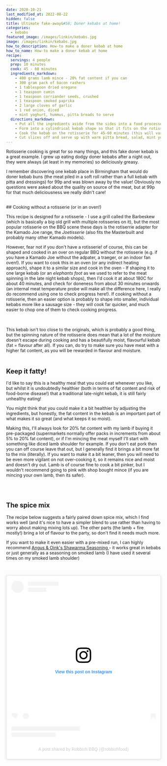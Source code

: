 ```yaml
---
date: 2020-10-21
last_modified_at: 2022-08-22
hidden: false
title: Ultimate fake-away&#58; Doner kebabs at home!
categories:
  - kebabs
featured_image: /images/linkin/kebabs.jpg
image: /images/linkin/kebabs.jpg
how_to_description: How-to make a doner kebab at home
how_to_name: How-to make a doner kebab at home
recipe:
  servings: 4 people
  prep: 10 minutes
  cook: 45 - 60 minutes
  ingredients_markdown:
    - 400 grams lamb mince - 20% fat content if you can
    - 300 gram pack of bacon rashers
    - 1 tablespoon dried oregano
    - 1 teaspoon cumin
    - 1 teaspoon corriander seeds, crushed
    - 1 teaspoon smoked paprika
    - 2 large cloves of garlic
    - 1 red onion, diced
    - mint yoghurt, hummus, pitta breads to serve
  directions_markdown:
    - Put all the ingredients aside from the sides into a food processor and blitz together until combined, probably about 30 seconds
    - Form into a cylindrical kebab shape so that it fits on the rotisserie - if you don't have a rotisserie you can shape these in to several smaller sausage shapes and cook in the oven instead
    - Cook the kebab on the rotisserie for 45-60 minutes (this will vary as usual, depending on grill heat and kebab thickness, just keep an eye on the temperature - you are aiming for an internal temp of 60 - 65 degrees centigrade)
    - Cut slices off and serve up with warm pitta bread, salad, mint yoghurt and sides.
---
```



Rotisserie cooking is great for so many things, and this fake doner kebab is a great example. I grew up eating dodgy doner kebabs after a night out, they were always (at least in my memories) so deliciously greasy.

I remember discovering one kebab place in Birmingham that would do doner kebab buns (the meat piled in a soft roll rather than a full kebab with pitta and dressings) for 99p and was blown away by the value! Obviously no questions were asked about the quality on source of the meat, but at 99p for that much deliciousness we really didn't care!

<br>
## Cooking without a rotisserie (or in an oven!)

This recipe is designed for a rotisserie - I use a grill called the Barbeskew (which is basically a big old grill with multiple rotisseries on it), but the most popular rotisserie on the BBQ scene these days is the rotiserrie adapter for the Kamado Joe range, the _Joetisserie_ (also fits the Masterbuilt and probably many other Kamado models).

However, fear not if you don't have a rotisserie! of course, this can be shaped and cooked in an over on regular BBQ without the rotisserie (e.g. if you have a Kamado Joe without the adpater, a traeger, or an indoor fan oven!). If you want to cook this in an oven (or any indirect heating approach), shape it to a similar size and cook in the oven - If shaping it to one large kebab (or an _elephants foot_ as we used to refer to the meat spinning in the late night kebab shops), then I'd cook it at about 180C for about 40 minutes, and check for doneness from about 30 minutes onwards (an internal meat temperature probe will make all the difference here, I really do recommend using one to check progress here!). If cooking without a rotisserie, then an easier option is probably to shape into smaller, individual kebabs more like a sausage size - they will cook far quicker, and much easier to chop one of them to check cooking progress.

<br>
<br>
This kebab isn't too close to the originals, which is probably a good thing, but the spinning nature of the rotisserie does mean that a lot of the moisture doesn't escape during cooking and has a beautifully moist, flavourful kebab (fat = flavour after all). If you can, do try to make sure you have meat with a higher fat content, as you will be rewarded in flavour and moisture.
<br>
<br>

## Keep it fatty!
I'd like to say this is a healthy meal that you could eat whenever you like, but whilst it is undoubtedly healthier (both in terms of fat content and risk of food-borne disease!) that a traditional late-night kebab, it is still fairly unhealthy eating!

You might think that you could make it a bit healthier by adjusting the ingredients, but honestly, the fat content in the kebab is an important part of what makes it so great (and what keeps it so moist).

Making this, I'll always look for 20% fat content with my lamb if buying it pre-packaged (supermarkets normally offer packs in increments from about 5% to 20% fat content), or if I'm mincing the meat myself I'll start with something like diced lamb shoulder for example. If you don't eat pork then you can off course leave that out, but I generally find it brings a bit more fat to the mix (literally). If you want to make it a bit leaner, then you will need to be even more vigilant on not over-cooking it, so it remains nice and moist and doesn't dry out. Lamb is of course fine to cook a bit pinker, but I wouldn't recommend going to pink with shop bought mince (if you are mincing your own lamb, then its safer).

<br>
<br>

## The spice mix
The recipe below suggests a fairly paired down spice mix, which I find works well (and it's nice to have a simpler blend to use rather than having to worry about making mixing lots up). The other parts (the lamb + fire mostly!) bring a lot of flavour to the party, so don't find it needs much more.

If you want to make it even easier with a pre-mixed run, I can highly recommend <a href="https://angusandoink.com/products/shawarma-seasoning?utm_source=robbishfood" target="_blank">Angus & Oink's Shawarma Seasoning </a> - it works great in kebabs or just generally as a seasoning on smoked lamb (I have used it several times on my smoked lamb shoulder)

<br>
<br>

<blockquote class="instagram-media" data-instgrm-permalink="https://www.instagram.com/p/CGedAGlBrBk/?utm_source=ig_embed&amp;utm_campaign=loading" data-instgrm-version="13" style=" background:#FFF; border:0; border-radius:3px; box-shadow:0 0 1px 0 rgba(0,0,0,0.5),0 1px 10px 0 rgba(0,0,0,0.15); margin: 1px; max-width:540px; min-width:326px; padding:0; width:99.375%; width:-webkit-calc(100% - 2px); width:calc(100% - 2px);"><div style="padding:16px;"> <a href="https://www.instagram.com/p/CGedAGlBrBk/?utm_source=ig_embed&amp;utm_campaign=loading" style=" background:#FFFFFF; line-height:0; padding:0 0; text-align:center; text-decoration:none; width:100%;" target="_blank"> <div style=" display: flex; flex-direction: row; align-items: center;"> <div style="background-color: #F4F4F4; border-radius: 50%; flex-grow: 0; height: 40px; margin-right: 14px; width: 40px;"></div> <div style="display: flex; flex-direction: column; flex-grow: 1; justify-content: center;"> <div style=" background-color: #F4F4F4; border-radius: 4px; flex-grow: 0; height: 14px; margin-bottom: 6px; width: 100px;"></div> <div style=" background-color: #F4F4F4; border-radius: 4px; flex-grow: 0; height: 14px; width: 60px;"></div></div></div><div style="padding: 19% 0;"></div> <div style="display:block; height:50px; margin:0 auto 12px; width:50px;"><svg width="50px" height="50px" viewBox="0 0 60 60" version="1.1" xmlns="https://www.w3.org/2000/svg" xmlns:xlink="https://www.w3.org/1999/xlink"><g stroke="none" stroke-width="1" fill="none" fill-rule="evenodd"><g transform="translate(-511.000000, -20.000000)" fill="#000000"><g><path d="M556.869,30.41 C554.814,30.41 553.148,32.076 553.148,34.131 C553.148,36.186 554.814,37.852 556.869,37.852 C558.924,37.852 560.59,36.186 560.59,34.131 C560.59,32.076 558.924,30.41 556.869,30.41 M541,60.657 C535.114,60.657 530.342,55.887 530.342,50 C530.342,44.114 535.114,39.342 541,39.342 C546.887,39.342 551.658,44.114 551.658,50 C551.658,55.887 546.887,60.657 541,60.657 M541,33.886 C532.1,33.886 524.886,41.1 524.886,50 C524.886,58.899 532.1,66.113 541,66.113 C549.9,66.113 557.115,58.899 557.115,50 C557.115,41.1 549.9,33.886 541,33.886 M565.378,62.101 C565.244,65.022 564.756,66.606 564.346,67.663 C563.803,69.06 563.154,70.057 562.106,71.106 C561.058,72.155 560.06,72.803 558.662,73.347 C557.607,73.757 556.021,74.244 553.102,74.378 C549.944,74.521 548.997,74.552 541,74.552 C533.003,74.552 532.056,74.521 528.898,74.378 C525.979,74.244 524.393,73.757 523.338,73.347 C521.94,72.803 520.942,72.155 519.894,71.106 C518.846,70.057 518.197,69.06 517.654,67.663 C517.244,66.606 516.755,65.022 516.623,62.101 C516.479,58.943 516.448,57.996 516.448,50 C516.448,42.003 516.479,41.056 516.623,37.899 C516.755,34.978 517.244,33.391 517.654,32.338 C518.197,30.938 518.846,29.942 519.894,28.894 C520.942,27.846 521.94,27.196 523.338,26.654 C524.393,26.244 525.979,25.756 528.898,25.623 C532.057,25.479 533.004,25.448 541,25.448 C548.997,25.448 549.943,25.479 553.102,25.623 C556.021,25.756 557.607,26.244 558.662,26.654 C560.06,27.196 561.058,27.846 562.106,28.894 C563.154,29.942 563.803,30.938 564.346,32.338 C564.756,33.391 565.244,34.978 565.378,37.899 C565.522,41.056 565.552,42.003 565.552,50 C565.552,57.996 565.522,58.943 565.378,62.101 M570.82,37.631 C570.674,34.438 570.167,32.258 569.425,30.349 C568.659,28.377 567.633,26.702 565.965,25.035 C564.297,23.368 562.623,22.342 560.652,21.575 C558.743,20.834 556.562,20.326 553.369,20.18 C550.169,20.033 549.148,20 541,20 C532.853,20 531.831,20.033 528.631,20.18 C525.438,20.326 523.257,20.834 521.349,21.575 C519.376,22.342 517.703,23.368 516.035,25.035 C514.368,26.702 513.342,28.377 512.574,30.349 C511.834,32.258 511.326,34.438 511.181,37.631 C511.035,40.831 511,41.851 511,50 C511,58.147 511.035,59.17 511.181,62.369 C511.326,65.562 511.834,67.743 512.574,69.651 C513.342,71.625 514.368,73.296 516.035,74.965 C517.703,76.634 519.376,77.658 521.349,78.425 C523.257,79.167 525.438,79.673 528.631,79.82 C531.831,79.965 532.853,80.001 541,80.001 C549.148,80.001 550.169,79.965 553.369,79.82 C556.562,79.673 558.743,79.167 560.652,78.425 C562.623,77.658 564.297,76.634 565.965,74.965 C567.633,73.296 568.659,71.625 569.425,69.651 C570.167,67.743 570.674,65.562 570.82,62.369 C570.966,59.17 571,58.147 571,50 C571,41.851 570.966,40.831 570.82,37.631"></path></g></g></g></svg></div><div style="padding-top: 8px;"> <div style=" color:#3897f0; font-family:Arial,sans-serif; font-size:14px; font-style:normal; font-weight:550; line-height:18px;"> View this post on Instagram</div></div><div style="padding: 12.5% 0;"></div> <div style="display: flex; flex-direction: row; margin-bottom: 14px; align-items: center;"><div> <div style="background-color: #F4F4F4; border-radius: 50%; height: 12.5px; width: 12.5px; transform: translateX(0px) translateY(7px);"></div> <div style="background-color: #F4F4F4; height: 12.5px; transform: rotate(-45deg) translateX(3px) translateY(1px); width: 12.5px; flex-grow: 0; margin-right: 14px; margin-left: 2px;"></div> <div style="background-color: #F4F4F4; border-radius: 50%; height: 12.5px; width: 12.5px; transform: translateX(9px) translateY(-18px);"></div></div><div style="margin-left: 8px;"> <div style=" background-color: #F4F4F4; border-radius: 50%; flex-grow: 0; height: 20px; width: 20px;"></div> <div style=" width: 0; height: 0; border-top: 2px solid transparent; border-left: 6px solid #f4f4f4; border-bottom: 2px solid transparent; transform: translateX(16px) translateY(-4px) rotate(30deg)"></div></div><div style="margin-left: auto;"> <div style=" width: 0px; border-top: 8px solid #F4F4F4; border-right: 8px solid transparent; transform: translateY(16px);"></div> <div style=" background-color: #F4F4F4; flex-grow: 0; height: 12px; width: 16px; transform: translateY(-4px);"></div> <div style=" width: 0; height: 0; border-top: 8px solid #F4F4F4; border-left: 8px solid transparent; transform: translateY(-4px) translateX(8px);"></div></div></div> <div style="display: flex; flex-direction: column; flex-grow: 1; justify-content: center; margin-bottom: 24px;"> <div style=" background-color: #F4F4F4; border-radius: 4px; flex-grow: 0; height: 14px; margin-bottom: 6px; width: 224px;"></div> <div style=" background-color: #F4F4F4; border-radius: 4px; flex-grow: 0; height: 14px; width: 144px;"></div></div></a><p style=" color:#c9c8cd; font-family:Arial,sans-serif; font-size:14px; line-height:17px; margin-bottom:0; margin-top:8px; overflow:hidden; padding:8px 0 7px; text-align:center; text-overflow:ellipsis; white-space:nowrap;"><a href="https://www.instagram.com/p/CGedAGlBrBk/?utm_source=ig_embed&amp;utm_campaign=loading" style=" color:#c9c8cd; font-family:Arial,sans-serif; font-size:14px; font-style:normal; font-weight:normal; line-height:17px; text-decoration:none;" target="_blank">A post shared by Robbish BBQ (@robbishfood)</a></p></div></blockquote> <script async src="//www.instagram.com/embed.js"></script>
